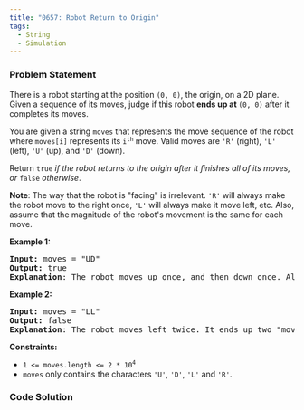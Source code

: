 ```yaml
---
title: "0657: Robot Return to Origin"
tags:
  - String
  - Simulation
---
```

### Problem Statement

<p>There is a robot starting at the position <code>(0, 0)</code>, the origin, on a 2D plane. Given a sequence of its moves, judge if this robot <strong>ends up at </strong><code>(0, 0)</code> after it completes its moves.</p>

<p>You are given a string <code>moves</code> that represents the move sequence of the robot where <code>moves[i]</code> represents its <code>i<sup>th</sup></code> move. Valid moves are <code>&#39;R&#39;</code> (right), <code>&#39;L&#39;</code> (left), <code>&#39;U&#39;</code> (up), and <code>&#39;D&#39;</code> (down).</p>

<p>Return <code>true</code><em> if the robot returns to the origin after it finishes all of its moves, or </em><code>false</code><em> otherwise</em>.</p>

<p><strong>Note</strong>: The way that the robot is &quot;facing&quot; is irrelevant. <code>&#39;R&#39;</code> will always make the robot move to the right once, <code>&#39;L&#39;</code> will always make it move left, etc. Also, assume that the magnitude of the robot&#39;s movement is the same for each move.</p>


<p><strong class="example">Example 1:</strong></p>

<pre>
<strong>Input:</strong> moves = &quot;UD&quot;
<strong>Output:</strong> true
<strong>Explanation</strong>: The robot moves up once, and then down once. All moves have the same magnitude, so it ended up at the origin where it started. Therefore, we return true.
</pre>

<p><strong class="example">Example 2:</strong></p>

<pre>
<strong>Input:</strong> moves = &quot;LL&quot;
<strong>Output:</strong> false
<strong>Explanation</strong>: The robot moves left twice. It ends up two &quot;moves&quot; to the left of the origin. We return false because it is not at the origin at the end of its moves.
</pre>


<p><strong>Constraints:</strong></p>

<ul>
	<li><code>1 &lt;= moves.length &lt;= 2 * 10<sup>4</sup></code></li>
	<li><code>moves</code> only contains the characters <code>&#39;U&#39;</code>, <code>&#39;D&#39;</code>, <code>&#39;L&#39;</code> and <code>&#39;R&#39;</code>.</li>
</ul>


### Code Solution

```python

```
